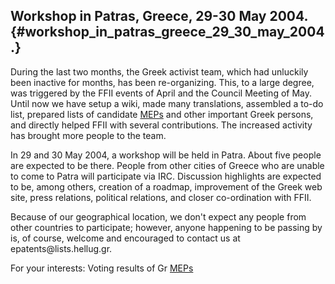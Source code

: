 ## Workshop in Patras, Greece, 29-30 May 2004. {#workshop_in_patras_greece_29_30_may_2004.}

During the last two months, the Greek activist team, which had unluckily
been inactive for months, has been re-organizing. This, to a large
degree, was triggered by the FFII events of April and the Council
Meeting of May. Until now we have setup a wiki, made many translations,
assembled a to-do list, prepared lists of candidate
[MEPs](MEPs "wikilink") and other important Greek persons, and directly
helped FFII with several contributions. The increased activity has
brought more people to the team.

In 29 and 30 May 2004, a workshop will be held in Patra. About five
people are expected to be there. People from other cities of Greece who
are unable to come to Patra will participate via IRC. Discussion
highlights are expected to be, among others, creation of a roadmap,
improvement of the Greek web site, press relations, political relations,
and closer co-ordination with FFII.

Because of our geographical location, we don\'t expect any people from
other countries to participate; however, anyone happening to be passing
by is, of course, welcome and encouraged to contact us at
epatents\@lists.hellug.gr.

For your interests: Voting results of Gr [MEPs](MEPs "wikilink")
